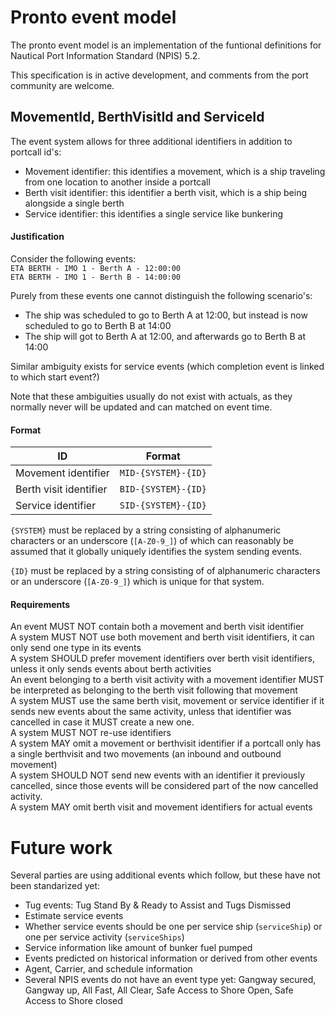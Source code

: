 # Pronto event model		
  		  
The pronto event model is an implementation of the funtional definitions for Nautical Port Information Standard (NPIS) 5.2.		
 		
This specification is in active development, and comments from the port community are welcome.


## MovementId, BerthVisitId and ServiceId

The event system allows for three additional identifiers in addition to portcall id's:
* Movement identifier: this identifies a movement, which is a ship traveling from one location to another inside a portcall
* Berth visit identifier: this identifier a berth visit, which is a ship being alongside a single berth
* Service identifier: this identifies a single service like bunkering

#### Justification

Consider the following events: <br />
`ETA BERTH - IMO 1 - Berth A - 12:00:00` <br />
`ETA BERTH - IMO 1 - Berth B - 14:00:00`

Purely from these events one cannot distinguish the following scenario's:
* The ship was scheduled to go to Berth A at 12:00, but instead is now scheduled to go to Berth B at 14:00
* The ship will got to Berth A at 12:00, and afterwards go to Berth B at 14:00

Similar ambiguity exists for service events (which completion event is linked to which start event?)

Note that these ambiguities usually do not exist with actuals, as they normally never will be updated and can matched on event time.

#### Format

| ID                      | Format              |
| ----------------------- | --------------------|
| Movement identifier     | `MID-{SYSTEM}-{ID}` |
| Berth visit identifier  | `BID-{SYSTEM}-{ID}` |
| Service identifier      | `SID-{SYSTEM}-{ID}` |

`{SYSTEM}` must be replaced by a string consisting of alphanumeric characters or an underscore (`[A-Z0-9_]`) of which can reasonably be assumed that it globally uniquely identifies the system sending events.

`{ID}` must be replaced by a string consisting of of alphanumeric characters or an underscore (`[A-Z0-9_]`) which is unique for that system.

#### Requirements

An event MUST NOT contain both a movement and berth visit identifier <br />
A system MUST NOT use both movement and berth visit identifiers, it can only send one type in its events <br />
A system SHOULD prefer movement identifiers over berth visit identifiers, unless it only sends events about berth activities <br />
An event belonging to a berth visit activity with a movement identifier MUST be interpreted as belonging to the berth visit following that movement <br />
A system MUST use the same berth visit, movement or service identifier if it sends new events about the same activity, unless that identifier was cancelled in case it MUST create a new one. <br />
A system MUST NOT re-use identifiers <br />
A system MAY omit a movement or berthvisit identifier if a portcall only has a single berthvisit and two movements (an inbound and outbound movement) <br />
A system SHOULD NOT send new events with an identifier it previously cancelled, since those events will be considered part of the now cancelled activity. <br />
A system MAY omit berth visit and movement identifiers for actual events <br />


# Future work

Several parties are using additional events which follow, but these have not been standarized yet:

* Tug events: Tug Stand By & Ready to Assist and Tugs Dismissed
* Estimate service events
* Whether service events should be one per service ship (`serviceShip`) or one per service activity (`serviceShips`)
* Service information like amount of bunker fuel pumped
* Events predicted on historical information or derived from other events
* Agent, Carrier, and schedule information
* Several NPIS events do not have an event type yet: Gangway secured, Gangway up, All Fast, All Clear, Safe Access to Shore Open, Safe Access to Shore closed
